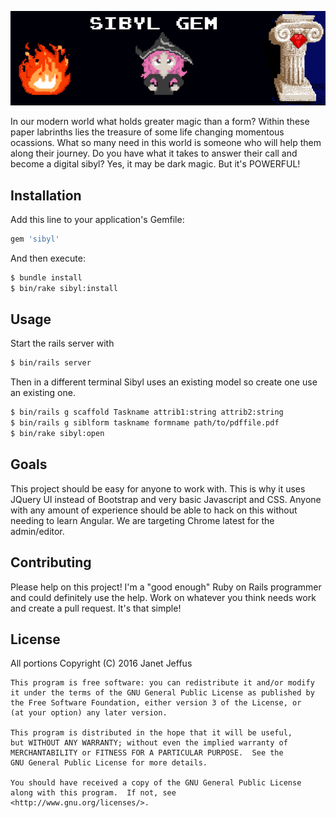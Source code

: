<img src="graphics/sibyl_logo.png" alt="Sibyl Gem" style="width: 600px;"
width="600" />

In our modern world what holds greater magic than a form?
Within these paper labrinths lies the treasure of some life changing momentous
ocassions. What so many need in this world is someone who will help them
along their journey. Do you have what it takes to answer their call and
become a digital sibyl? Yes, it may be dark magic. But it's POWERFUL!

## Installation
Add this line to your application's Gemfile:

```ruby
gem 'sibyl'
```

And then execute:
```bash
$ bundle install
$ bin/rake sibyl:install
```

## Usage

Start the rails server with
```bash
$ bin/rails server
```

Then in a different terminal Sibyl uses an existing model so create one use an existing one.
```bash
$ bin/rails g scaffold Taskname attrib1:string attrib2:string
$ bin/rails g siblform taskname formname path/to/pdffile.pdf
$ bin/rake sibyl:open
```
## Goals

This project should be easy for anyone to work with. This is why it uses
JQuery UI instead of Bootstrap and very basic Javascript and CSS. Anyone
with any amount of experience should be able to hack on this without
needing to learn Angular. We are targeting Chrome latest for the
admin/editor.

## Contributing

Please help on this project! I'm a "good enough" Ruby on Rails
programmer and could definitely use the help. Work on whatever you think
needs work and create a pull request. It's that simple!

## License

All portions Copyright (C) 2016 Janet Jeffus

    This program is free software: you can redistribute it and/or modify
    it under the terms of the GNU General Public License as published by
    the Free Software Foundation, either version 3 of the License, or
    (at your option) any later version.

    This program is distributed in the hope that it will be useful,
    but WITHOUT ANY WARRANTY; without even the implied warranty of
    MERCHANTABILITY or FITNESS FOR A PARTICULAR PURPOSE.  See the
    GNU General Public License for more details.

    You should have received a copy of the GNU General Public License
    along with this program.  If not, see
    <http://www.gnu.org/licenses/>.
